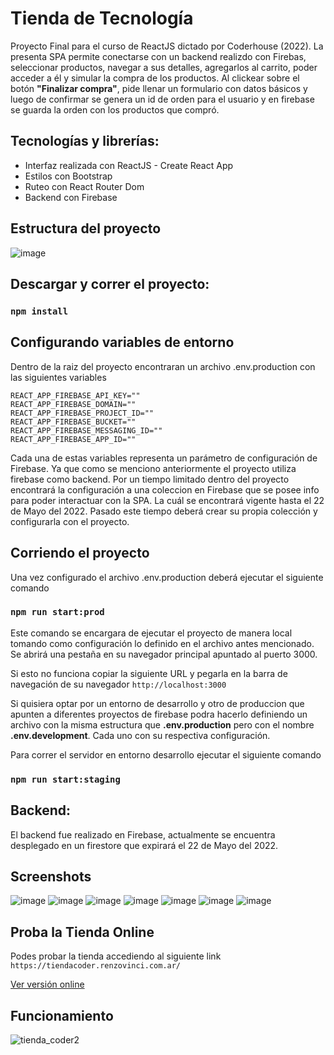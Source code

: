 # Tienda de Tecnología

Proyecto Final para el curso de ReactJS dictado por Coderhouse (2022). La presenta SPA permite conectarse con un backend realizdo con Firebas, seleccionar productos, navegar a sus detalles, agregarlos al carrito, poder acceder a él y  simular la compra de los productos. Al clickear sobre el botón **"Finalizar compra"**, pide llenar un formulario con datos básicos y luego de confirmar se genera un id de orden para el usuario y en firebase se guarda la orden con los productos que compró.


## Tecnologías y librerías:

- Interfaz realizada con ReactJS - Create React App
- Estilos con Bootstrap
- Ruteo con React Router Dom
- Backend con Firebase

## Estructura del proyecto
![image](https://user-images.githubusercontent.com/3026139/167240732-f6f591c7-a700-4b6a-b5e3-d812b66e4486.png)

## Descargar y correr el proyecto:

### `npm install`

## Configurando variables de entorno
Dentro de la raiz del proyecto encontraran un archivo .env.production con las siguientes variables

```
REACT_APP_FIREBASE_API_KEY=""
REACT_APP_FIREBASE_DOMAIN=""
REACT_APP_FIREBASE_PROJECT_ID=""
REACT_APP_FIREBASE_BUCKET=""
REACT_APP_FIREBASE_MESSAGING_ID=""
REACT_APP_FIREBASE_APP_ID=""

```
Cada una de estas variables representa un parámetro de configuración de Firebase. Ya que como se menciono anteriormente el proyecto utiliza firebase como backend.
Por un tiempo limitado dentro del proyecto encontrará la configuración a una coleccion en Firebase que se posee info para poder interactuar con la SPA. La cuál se encontrará vigente hasta el 22 de Mayo del 2022. Pasado este tiempo deberá crear su propia colección y configurarla con el proyecto.

## Corriendo el proyecto

Una vez configurado el archivo .env.production deberá ejecutar el siguiente comando 

### `npm run start:prod`

Este comando se encargara de ejecutar el proyecto de manera local tomando como configuración lo definido en el archivo antes mencionado.
Se abrirá una pestaña en su navegador principal apuntado al puerto 3000.

Si esto no funciona copiar la siguiente URL y pegarla en la barra de navegación de su navegador
`http://localhost:3000`

Si quisiera optar por un entorno de desarrollo y otro de produccion que apunten a diferentes proyectos de firebase podra hacerlo definiendo un archivo con la misma estructura que **.env.production** pero con el nombre **.env.development**. Cada uno con su respectiva configuración.

Para correr el servidor en entorno desarrollo ejecutar el siguiente comando

### `npm run start:staging`

## Backend:
El backend fue realizado en Firebase, actualmente se encuentra desplegado en un firestore que expirará el 22 de Mayo del 2022.

## Screenshots

![image](https://user-images.githubusercontent.com/3026139/167241156-95a0acc7-1e1b-4159-aded-b86575407faa.png)
![image](https://user-images.githubusercontent.com/3026139/167241172-6ccd9029-2aa3-4afd-a542-60351513a19a.png)
![image](https://user-images.githubusercontent.com/3026139/167241194-319f9671-6557-4a37-8508-21c404253a8f.png)
![image](https://user-images.githubusercontent.com/3026139/167241205-daf07e60-0deb-42c5-8a4b-3b931d431b10.png)
![image](https://user-images.githubusercontent.com/3026139/167241213-3d48e2d9-4400-4905-8a2c-a03eab1742ff.png)
![image](https://user-images.githubusercontent.com/3026139/167241245-2ea9976e-55a7-4086-8377-0460b673a5c6.png)
![image](https://user-images.githubusercontent.com/3026139/167241270-84d12aa0-81d8-48bf-a821-f556f300247c.png)

## Proba la Tienda Online
Podes probar la tienda accediendo al siguiente link
`https://tiendacoder.renzovinci.com.ar/`

[Ver versión online](https://tiendacoder.renzovinci.com.ar/)

## Funcionamiento
![tienda_coder2](https://user-images.githubusercontent.com/3026139/167242178-bc111446-a00c-4597-8fd3-a436cd7c74cc.gif)





